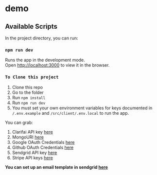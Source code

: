 # demo

## Available Scripts

In the project directory, you can run:

### `npm run dev`

Runs the app in the development mode.<br />
Open [http://localhost:3000](http://localhost:3000) to view it in the browser.

### `To Clone this project`

1) Clone this repo
2) Go to the folder
3) Run `npm install`
4) Run `npm run dev`
5) You must set your own environment variables for keys documented in `/.env.example`  and `/src/client/.env.local` to run the app.

You can grab:
  1) Clarifai API key [here](https://www.clarifai.com/)
  2) MongoURI [here](https://www.mongodb.com/)
  3) Google OAuth Credentials [here](https://console.developers.google.com/apis/credentials)
  4) Github OAuth Credentials [here](https://github.com/settings/developers)
  5) Sendgrid API key [here](https://sendgrid.com/)
  6) Stripe API keys [here](https://stripe.com/)

**You can set up an email template in sendgrid [here](https://sendgrid.com/)**
